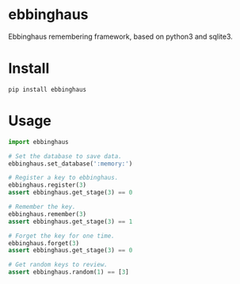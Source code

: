 # ebbinghaus
Ebbinghaus remembering framework, based on python3 and sqlite3.

# Install

```commandline
pip install ebbinghaus
```

# Usage

```python
import ebbinghaus

# Set the database to save data.
ebbinghaus.set_database(':memory:')

# Register a key to ebbinghaus.
ebbinghaus.register(3)
assert ebbinghaus.get_stage(3) == 0

# Remember the key.
ebbinghaus.remember(3)
assert ebbinghaus.get_stage(3) == 1

# Forget the key for one time.
ebbinghaus.forget(3)
assert ebbinghaus.get_stage(3) == 0

# Get random keys to review.
assert ebbinghaus.random(1) == [3]

```